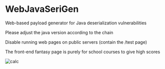 # WebJavaSeriGen
Web-based payload generator for Java deserialization vulnerabilities

Please adjust the java version according to the chain


Disable running web pages on public servers (contain the /test page)

The front-end fantasy page is purely for school courses to give high scores


![calc](https://github.com/user-attachments/assets/ecbe0cba-8a81-4e35-8eb6-a3d7b68819c6)
